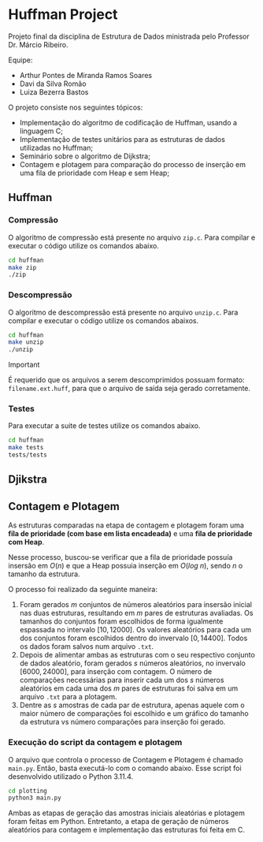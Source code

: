 # Huffman Project

Projeto final da disciplina de Estrutura de Dados ministrada pelo Professor Dr.
Márcio Ribeiro.

Equipe:

-   Arthur Pontes de Miranda Ramos Soares
-   Davi da Silva Romão
-   Luiza Bezerra Bastos

O projeto consiste nos seguintes tópicos:

-   Implementação do algoritmo de codificação de Huffman, usando a linguagem C;
-   Implementação de testes unitários para as estruturas de dados utilizadas no Huffman;
-   Seminário sobre o algoritmo de Dijkstra;
-   Contagem e plotagem para comparação do processo de inserção em uma fila de prioridade com Heap e sem Heap;

## Huffman

### Compressão

O algoritmo de compressão está presente no arquivo `zip.c`. Para compilar e executar o código utilize os comandos abaixo.

```bash
cd huffman
make zip
./zip
```

### Descompressão

O algoritmo de descompressão está presente no arquivo `unzip.c`. Para compilar e executar o código utilize os comandos abaixos.

```bash
cd huffman
make unzip
./unzip
```

> [!IMPORTANT]
> É requerido que os arquivos a serem descomprimidos possuam formato: `filename.ext.huff`, para que o arquivo de saída seja gerado corretamente.

### Testes

Para executar a suite de testes utilize os comandos abaixo.

```bash
cd huffman
make tests
tests/tests
```

## Djikstra

## Contagem e Plotagem

As estruturas comparadas na etapa de contagem e plotagem foram uma **fila de prioridade (com base em lista encadeada)** e uma **fila de prioridade com Heap**.

Nesse processo, buscou-se verificar que a fila de prioridade possuía insersão em $O(n)$ e que a Heap possuia inserção em $O(log \; n)$, sendo $n$ o tamanho da estrutura.

O processo foi realizado da seguinte maneira:

1. Foram gerados $m$ conjuntos de números aleatórios para insersão inicial nas duas estruturas, resultando em $m$ pares de estruturas avaliadas. Os tamanhos do conjuntos foram escolhidos de forma igualmente espassada no intervalo $[10, 12000]$. Os valores aleatórios para cada um dos conjuntos foram escolhidos dentro do invervalo $[0, 14400]$. Todos os dados foram salvos num arquivo `.txt`.
2. Depois de alimentar ambas as estruturas com o seu respectivo conjunto de dados aleatório, foram gerados $s$ números aleatórios, no invervalo $[6000, 24000]$, para inserção com contagem. O número de comparações necessárias para inserir cada um dos $s$ números aleatórios em cada uma dos $m$ pares de estruturas foi salva em um arquivo `.txt` para a plotagem.
3. Dentre as $s$ amostras de cada par de estrutura, apenas aquele com o maior número de comparações foi escolhido e um gráfico do tamanho da estrutura vs número comparações para inserção foi gerado.

### Execução do script da contagem e plotagem

O arquivo que controla o processo de Contagem e Plotagem é chamado `main.py`. Então, basta executá-lo com o comando abaixo. Esse script foi desenvolvido utilizado o Python 3.11.4.

```bash
cd plotting
python3 main.py
```

Ambas as etapas de geração das amostras iniciais aleatórias e plotagem foram feitas em Python. Entretanto, a etapa de geração de números aleatórios para contagem e implementação das estruturas foi feita em C.
